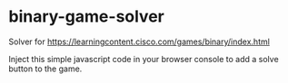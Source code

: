 # binary-game-solver
Solver for https://learningcontent.cisco.com/games/binary/index.html

Inject this simple javascript code in your browser console to add a solve button to the game.

